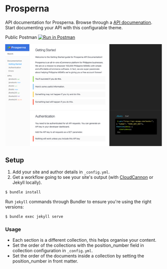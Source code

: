 # Prosperna

API documentation for Prosperna. Browse through a [API documenation](https://docs.prosperna.com/).
Start documenting your API with this configurable theme.

Public Postman
[![Run in Postman](https://run.pstmn.io/button.svg)](https://god.gw.postman.com/run-collection/22726848-d4428d72-2968-4fef-8ccb-4ce88e7177c9?action=collection%2Ffork&collection-url=entityId%3D22726848-d4428d72-2968-4fef-8ccb-4ce88e7177c9%26entityType%3Dcollection%26workspaceId%3Df139785f-cdb6-4a6d-b3c1-77d3e522e4a2)

![screenshot](images/_screenshot.png)

## Setup

1. Add your site and author details in `_config.yml`.
2. Get a workflow going to see your site's output (with [CloudCannon](https://app.cloudcannon.com/) or Jekyll locally).

```bash
$ bundle install
```

Run `jekyll` commands through Bundler to ensure you're using the right versions:

```bash
$ bundle exec jekyll serve
```

### Usage

- Each section is a different collection, this helps organise your content.
- Set the order of the collections with the position_number field in collection configuration in `_config.yml`.
- Set the order of the documents inside a collection by setting the position_number in front matter.
